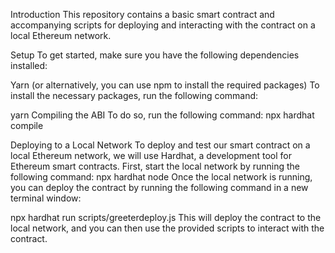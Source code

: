 Introduction
This repository contains a basic smart contract and accompanying scripts for deploying and interacting with the contract on a local Ethereum network.

Setup
To get started, make sure you have the following dependencies installed:

Yarn (or alternatively, you can use npm to install the required packages)
To install the necessary packages, run the following command:

yarn
Compiling the ABI
To do so, run the following command:
npx hardhat compile

Deploying to a Local Network
To deploy and test our smart contract on a local Ethereum network, we will use Hardhat, a development tool for Ethereum smart contracts.
First, start the local network by running the following command:
npx hardhat node
Once the local network is running, you can deploy the contract by running the following command in a new terminal window:

npx hardhat run scripts/greeterdeploy.js
This will deploy the contract to the local network, and you can then use the provided scripts to interact with the contract.
